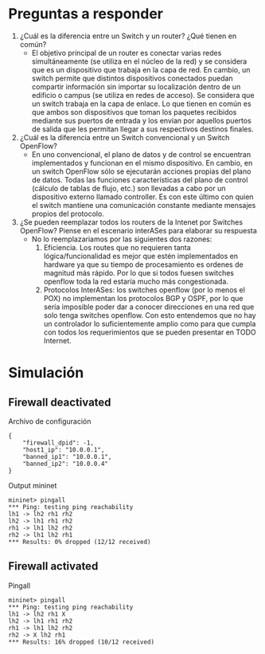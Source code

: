 # Preguntas a responder
1. ¿Cuál es la diferencia entre un Switch y un router? ¿Qué tienen en común?
    * El objetivo principal de un router es conectar varias redes simultáneamente (se utiliza en el núcleo de la red) y se considera que es un dispositivo que trabaja en la capa de red. En cambio, un switch permite que distintos dispositivos conectados puedan compartir información sin importar su localización dentro de un edificio o campus (se utiliza en redes de acceso). Se considera que un switch trabaja en la capa de enlace. Lo que tienen en común es que ambos son dispositivos que toman los paquetes recibidos mediante sus puertos de entrada y los envían por aquellos puertos de salida que les permitan llegar a sus respectivos destinos finales.
2. ¿Cuál es la diferencia entre un Switch convencional y un Switch OpenFlow?
    * En uno convencional, el plano de datos y de control se encuentran implementados y funcionan en el mismo dispositivo. En cambio, en un switch OpenFlow sólo se ejecutarán acciones propias del plano de datos. Todas las funciones características del plano de control (cálculo de tablas de flujo, etc.) son llevadas a cabo por un dispositivo externo llamado controller. Es con este último con quien el switch mantiene una comunicación constante mediante mensajes propios del protocolo.
3. ¿Se pueden reemplazar todos los routers de la Intenet por Switches OpenFlow? Piense en el escenario interASes para elaborar su respuesta
	* No lo reemplazariamos por las siguientes dos razones:
		1. Eficiencia. Los routes que no requieren tanta lógica/funcionalidad es mejor que estén implementados en hardware ya que su tiempo de procesamiento es ordenes de magnitud más rápido. Por lo que si todos fuesen switches openflow toda la red estaría mucho más congestionada.
		2. Protocolos InterASes: los switches openflow (por lo menos el POX) no implementan los protocolos BGP y OSPF, por lo que sería imposible poder dar a conocer direcciones en una red que solo tenga switches openflow. Con esto entendemos que no hay un controlador lo suficientemente amplio como para que cumpla con todos los requerimientos que se pueden presentar en TODO Internet.
  

# Simulación

## Firewall deactivated

Archivo de configuración
```
{
    "firewall_dpid": -1,
    "host1_ip": "10.0.0.1",
    "banned_ip1": "10.0.0.1",
    "banned_ip2": "10.0.0.4"
}
```
Output mininet
```
mininet> pingall
*** Ping: testing ping reachability
lh1 -> lh2 rh1 rh2 
lh2 -> lh1 rh1 rh2 
rh1 -> lh1 lh2 rh2 
rh2 -> lh1 lh2 rh1 
*** Results: 0% dropped (12/12 received)
```

## Firewall activated

Pingall
```
mininet> pingall
*** Ping: testing ping reachability
lh1 -> lh2 rh1 X 
lh2 -> lh1 rh1 rh2 
rh1 -> lh1 lh2 rh2 
rh2 -> X lh2 rh1 
*** Results: 16% dropped (10/12 received)
```
